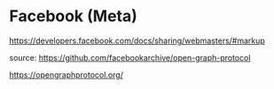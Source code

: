 

# Facebook (Meta)
https://developers.facebook.com/docs/sharing/webmasters/#markup

source: https://github.com/facebookarchive/open-graph-protocol 

https://opengraphprotocol.org/